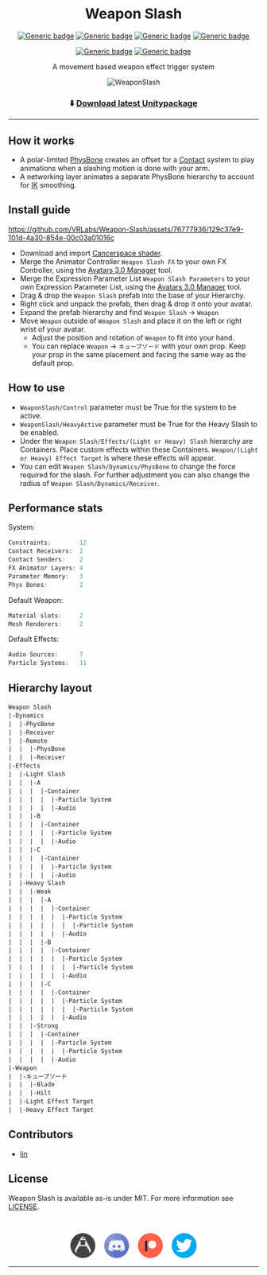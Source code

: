 <div align="center">

# Weapon Slash

[![Generic badge](https://img.shields.io/github/downloads/VRLabs/Weapon-Slash/total?label=Downloads)](https://github.com/VRLabs/Weapon-Slash/releases/latest)
[![Generic badge](https://img.shields.io/badge/License-MIT-informational.svg)](https://github.com/VRLabs/Weapon-Slash/blob/main/LICENSE)
[![Generic badge](https://img.shields.io/badge/Unity-2019.4.31f1-lightblue.svg)](https://unity3d.com/unity/whats-new/2019.4.31)
[![Generic badge](https://img.shields.io/badge/SDK-AvatarSDK3-lightblue.svg)](https://vrchat.com/home/download)

[![Generic badge](https://img.shields.io/discord/706913824607043605?color=%237289da&label=DISCORD&logo=Discord&style=for-the-badge)](https://discord.vrlabs.dev/)
[![Generic badge](https://img.shields.io/endpoint.svg?url=https%3A%2F%2Fshieldsio-patreon.vercel.app%2Fapi%3Fusername%3Dvrlabs%26type%3Dpatrons&style=for-the-badge)](https://patreon.vrlabs.dev/)

A movement based weapon effect trigger system

![WeaponSlash](https://github.com/VRLabs/Weapon-Slash/assets/76777936/5987ab79-67a2-4106-a06a-ec15dd653a2a)

### ⬇️ [Download latest Unitypackage](https://github.com/VRLabs/Weapon-Slash/releases/latest)

<!-- 
### 📦 [Add to VRChat Creator Companion]() -->

</div>

---

## How it works

* A polar-limited [PhysBone](https://docs.vrchat.com/docs/physbones) creates an offset for a [Contact](https://docs.vrchat.com/docs/contacts) system to play animations when a slashing motion is done with your arm.
* A networking layer animates a separate PhysBone hierarchy to account for [IK](https://en.wikipedia.org/wiki/Inverse_kinematics) smoothing.

## Install guide


https://github.com/VRLabs/Weapon-Slash/assets/76777936/129c37e9-101d-4a30-854e-00c03a01016c

* Download and import [Cancerspace shader](https://github.com/AkaiMage/VRC-Cancerspace).
* Merge the Animator Controller ``Weapon Slash FX`` to your own FX Controller, using the [Avatars 3.0 Manager](https://github.com/VRLabs/Avatars-3.0-Manager) tool.
* Merge the Expression Parameter List ``Weapon Slash Parameters`` to your own Expression Parameter List, using the [Avatars 3.0 Manager](https://github.com/VRLabs/Avatars-3.0-Manager) tool.
* Drag & drop the ``Weapon Slash`` prefab into the base of your Hierarchy.
* Right click and unpack the prefab, then drag & drop it onto your avatar.
* Expand the prefab hierarchy and find ``Weapon Slash`` -> ``Weapon``
* Move ``Weapon`` outside of ``Weapon Slash`` and place it on the left or right wrist of your avatar.
  * Adjust the position and rotation of ``Weapon`` to fit into your hand.
  * You can replace ``Weapon`` -> ``キューブソード`` with your own prop. Keep your prop in the same placement and facing the same way as the default prop.

## How to use

* ``WeaponSlash/Control`` parameter must be True for the system to be active.
* ``WeaponSlash/HeavyActive`` parameter must be True for the Heavy Slash to be enabled.
* Under the ``Weapon Slash/Effects/(Light or Heavy) Slash`` hierarchy are Containers. Place custom effects within these Containers. ``Weapon/(Light or Heavy) Effect Target`` is where these effects will appear.
* You can edit ``Weapon Slash/Dynamics/PhysBone`` to change the force required for the slash. For further adjustment you can also change the radius of ``Weapon Slash/Dynamics/Receiver``.

## Performance stats

System:

```c++
Constraints:        12
Contact Receivers:  2
Contact Senders:    2
FX Animator Layers: 4
Parameter Memory:   3 
Phys Bones:         2
```

Default Weapon:

```c++
Material slots:     2
Mesh Renderers:     2
```

Default Effects:

```c++
Audio Sources:      7
Particle Systems:   11
```

## Hierarchy layout

```html
Weapon Slash
|-Dynamics
|  |-PhysBone
|  |-Receiver
|  |-Remote
|  |  |-PhysBone
|  |  |-Receiver
|-Effects
|  |-Light Slash
|  |  |-A
|  |  |  |-Container
|  |  |  |  |-Particle System
|  |  |  |  |-Audio
|  |  |-B
|  |  |  |-Container
|  |  |  |  |-Particle System
|  |  |  |  |-Audio
|  |  |-C
|  |  |  |-Container
|  |  |  |  |-Particle System
|  |  |  |  |-Audio
|  |-Heavy Slash
|  |  |-Weak
|  |  |  |-A
|  |  |  |  |-Container
|  |  |  |  |  |-Particle System
|  |  |  |  |  |  |-Particle System
|  |  |  |  |  |-Audio
|  |  |  |-B
|  |  |  |  |-Container
|  |  |  |  |  |-Particle System
|  |  |  |  |  |  |-Particle System
|  |  |  |  |  |-Audio
|  |  |  |-C
|  |  |  |  |-Container
|  |  |  |  |  |-Particle System
|  |  |  |  |  |  |-Particle System
|  |  |  |  |  |-Audio
|  |  |-Strong
|  |  |  |-Container
|  |  |  |  |-Particle System
|  |  |  |  |  |-Particle System
|  |  |  |  |-Audio
|-Weapon
|  |-キューブソード
|  |  |-Blade
|  |  |-Hilt
|  |-Light Effect Target
|  |-Heavy Effect Target
```

## Contributors

* [lin](https://github.com/oofdesu)

## License

Weapon Slash is available as-is under MIT. For more information see [LICENSE](https://github.com/VRLabs/Weapon-Slash/blob/main/LICENSE).

​

<div align="center">

[<img src="https://github.com/VRLabs/Resources/raw/main/Icons/VRLabs.png" width="50" height="50">](https://vrlabs.dev "VRLabs")
<img src="https://github.com/VRLabs/Resources/raw/main/Icons/Empty.png" width="10">
[<img src="https://github.com/VRLabs/Resources/raw/main/Icons/Discord.png" width="50" height="50">](https://discord.vrlabs.dev/ "VRLabs")
<img src="https://github.com/VRLabs/Resources/raw/main/Icons/Empty.png" width="10">
[<img src="https://github.com/VRLabs/Resources/raw/main/Icons/Patreon.png" width="50" height="50">](https://patreon.vrlabs.dev/ "VRLabs")
<img src="https://github.com/VRLabs/Resources/raw/main/Icons/Empty.png" width="10">
[<img src="https://github.com/VRLabs/Resources/raw/main/Icons/Twitter.png" width="50" height="50">](https://twitter.com/vrlabsdev "VRLabs")

</div>

---
